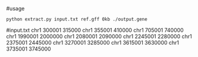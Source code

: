#usage
```
python extract.py input.txt ref.gff 0kb ./output.gene 
```
#input.txt
chr1    300001  315000
chr1    355001  410000
chr1    705001  740000
chr1    1990001 2000000
chr1    2080001 2090000
chr1    2245001 2280000
chr1    2375001 2445000
chr1    3270001 3285000
chr1    3615001 3630000
chr1    3735001 3745000
